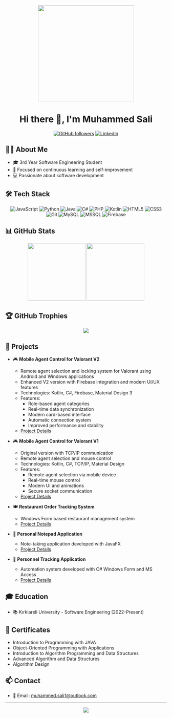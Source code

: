 <div align="center">
  <img src="https://media.giphy.com/media/qgQUggAC3Pfv687qPC/giphy.gif" width="300"/>
  <h1>Hi there 👋, I'm Muhammed Sali</h1>
</div>

<div align="center">
  
[![GitHub followers](https://img.shields.io/github/followers/muhammedsali?style=social)](https://github.com/muhammedsali)
[![LinkedIn](https://img.shields.io/badge/LinkedIn-blue?style=flat&logo=linkedin&labelColor=blue)](https://www.linkedin.com/in/muhammedsali)

</div>

## 👨‍💻 About Me

- 🎓 3rd Year Software Engineering Student
- 🌱 Focused on continuous learning and self-improvement
- 💻 Passionate about software development

## 🛠️ Tech Stack

<div align="center">
  
![JavaScript](https://img.shields.io/badge/-JavaScript-F7DF1E?style=flat-square&logo=javascript&logoColor=black)
![Python](https://img.shields.io/badge/-Python-3776AB?style=flat-square&logo=python&logoColor=white)
![Java](https://img.shields.io/badge/-Java-007396?style=flat-square&logo=java&logoColor=white)
![C#](https://img.shields.io/badge/-C%23-239120?style=flat-square&logo=c-sharp&logoColor=white)
![PHP](https://img.shields.io/badge/-PHP-777BB4?style=flat-square&logo=php&logoColor=white)
![Kotlin](https://img.shields.io/badge/-Kotlin-0095D5?style=flat-square&logo=kotlin&logoColor=white)
![HTML5](https://img.shields.io/badge/-HTML5-E34F26?style=flat-square&logo=html5&logoColor=white)
![CSS3](https://img.shields.io/badge/-CSS3-1572B6?style=flat-square&logo=css3&logoColor=white)
![Git](https://img.shields.io/badge/-Git-F05032?style=flat-square&logo=git&logoColor=white)
![MySQL](https://img.shields.io/badge/-MySQL-4479A1?style=flat-square&logo=mysql&logoColor=white)
![MSSQL](https://img.shields.io/badge/-MSSQL-CC2927?style=flat-square&logo=microsoft-sql-server&logoColor=white)
![Firebase](https://img.shields.io/badge/-Firebase-FFCA28?style=flat-square&logo=firebase&logoColor=black)

</div>

## 📊 GitHub Stats

<div align="center">
  <img height="180em" src="https://github-readme-stats.vercel.app/api?username=muhammedsali&show_icons=true&theme=tokyonight"/>
  <img height="180em" src="https://github-readme-stats.vercel.app/api/top-langs/?username=muhammedsali&layout=compact&theme=tokyonight"/>
</div>

## 🏆 GitHub Trophies
<div align="center">
  <img src="https://github-profile-trophy.vercel.app/?username=muhammedsali&theme=darkhub&no-frame=true&row=1"/>
</div>

## 💼 Projects

- 🎮 **Mobile Agent Control for Valorant V2**
  - Remote agent selection and locking system for Valorant using Android and Windows applications
  - Enhanced V2 version with Firebase integration and modern UI/UX features
  - Technologies: Kotlin, C#, Firebase, Material Design 3
  - Features:
    - Role-based agent categories
    - Real-time data synchronization
    - Modern card-based interface
    - Automatic connection system
    - Improved performance and stability
  - <a href="https://github.com/muhammedsali/MobileAgentControl-V2" target="_blank">Project Details</a>

- 🎮 **Mobile Agent Control for Valorant V1**
  - Original version with TCP/IP communication
  - Remote agent selection and mouse control
  - Technologies: Kotlin, C#, TCP/IP, Material Design
  - Features:
    - Remote agent selection via mobile device
    - Real-time mouse control
    - Modern UI and animations
    - Secure socket communication
  - <a href="https://github.com/muhammedsali/MobileAgentControl" target="_blank">Project Details</a>

- 🍽️ **Restaurant Order Tracking System**
  - Windows Form based restaurant management system
  - <a href="https://github.com/muhammedsali/RestoranTakip" target="_blank">Project Details</a>

- 📝 **Personal Notepad Application**
  - Note-taking application developed with JavaFX
  - <a href="https://github.com/muhammedsali/RestoranTakip" target="_blank">Project Details</a>

- 👥 **Personnel Tracking Application**
  - Automation system developed with C# Windows Form and MS Access
  - <a href="https://github.com/muhammedsali/automation" target="_blank">Project Details</a>

## 🎓 Education

- 📚 Kırklareli University - Software Engineering (2022-Present)

## 🌟 Certificates

- Introduction to Programming with JAVA
- Object-Oriented Programming with Applications
- Introduction to Algorithm Programming and Data Structures
- Advanced Algorithm and Data Structures
- Algorithm Design

## 📫 Contact

- 📧 Email: muhammed.sali1@outlook.com

---
<div align="center">
  <img src="https://komarev.com/ghpvc/?username=muhammedsali&color=blue"/>
</div> 
